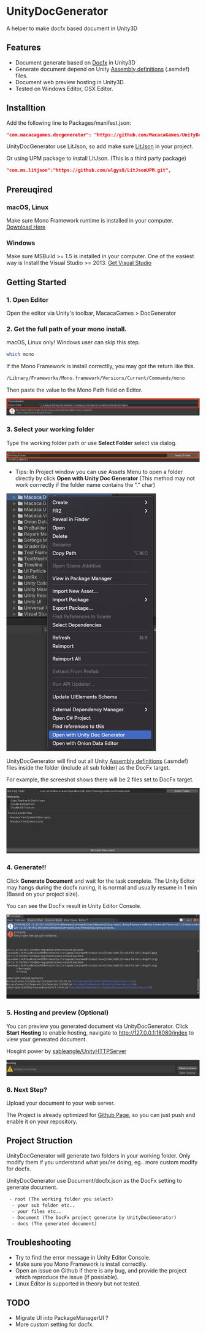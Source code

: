# UnityDocGenerator
A helper to make docfx based document in Unity3D

## Features
- Document generate based on [Docfx](https://github.com/dotnet/docfx) in Unity3D
- Generate document depend on Unity [Assembly definitions](https://docs.unity3d.com/Manual/ScriptCompilationAssemblyDefinitionFiles.html) (.asmdef) files.
- Document web preview hosting in Unity3D.
- Tested on Windows Editor, OSX Editor.
## Installtion
Add the following line to Packages/manifest.json:
```json
"com.macacagames.docgenerator": "https://github.com/MacacaGames/UnityDocGenerator.git",
```

UnityDocGenerator use LitJson, so add make sure [LitJson](https://litjson.net/) in your project.

Or using UPM package to install LitJson. (This is a third party package)
```json
"com.ms.litjson":"https://github.com/wlgys8/LitJsonUPM.git",
```

## Prereuqired
### macOS, Linux
Make sure Mono Framework runtime is installed in your computer.
[Download Here](https://www.mono-project.com/download/stable/)
### Windows
Make sure MSBuild >= 1.5 is installed in your computer.
One of the easiest way is Install the Visual Studio >= 2013.
[Get Visual Studio](https://visualstudio.microsoft.com/zh-hant/downloads/)

## Getting Started
### 1. Open Editor
Open the editor via Unity's toolbar, MacacaGames > DocGenerator

### 2. Get the full path of your mono install.
macOS, Linux only! Windows user can skip this step.

```bash
which mono
```
If the Mono Framework is install correctlly, you may got the return like this.
```bash
/Library/Frameworks/Mono.framework/Versions/Current/Commands/mono
```
Then paste the value to the Mono Path field on Editor.

<img src="Img/01.png">

### 3. Select your working folder
Type the working folder path or use **Select Folder** select via dialog.

<img src="Img/02.png">

- Tips: In Project window you can use Assets Menu to open a folder directly by click **Open with Unity Doc Generator** (This method may not work corrrectly if the folder name contains the "." char)

<img src="Img/06.png">

UnityDocGenerator will find out all Unity [Assembly definitions](https://docs.unity3d.com/Manual/ScriptCompilationAssemblyDefinitionFiles.html) (.asmdef) files inside the folder (include all sub folder) as the DocFx target.

For example, the screeshot shows there will be 2 files set to DocFx target.

<img src="Img/03.png">

### 4. Generate!!
Click **Generate Document** and wait for the task complete.
The Unity Editor may hangs during the docfx runing, it is normal and usually resume in 1 min (Based on your project size).

You can see the DocFx result in Unity Editor Console.

<img src="Img/04.png">

### 5. Hosting and preview (Optional)
You can preview you generated document via UnityDocGenerator.
Click **Start Hosting** to enable hosting, navigate to http://127.0.0.1:18080/index to view your generated document.

Hosgint power by [sableangle/UnityHTTPServer](https://github.com/sableangle/UnityHTTPServer)

<img src="Img/05.png">

### 6. Next Step?
Upload your document to your web server.

The Project is already optimized for [Github Page](https://pages.github.com/), so you can just push and enable it on your repository.

## Project Struction
UnityDocGenerator will generate two folders in your working folder.
Only modify them if you understand what you're doing, eg.. more custom modify for docfx.

UnityDocGenerator use Document/docfx.json as the DocFx setting to generate document.

```
 - root (The working folder you select)
  - your sub folder etc..
  - your files etc..
  - Document (The DocFx project generate by UnityDocGenerator)
  - docs (The generated document)
```

## Troubleshooting
- Try to find the error message in Unity Editor Console.
- Make sure you Mono Framework is install correctlly.
- Open an issue on Github if there is any bug, and provide the project which reproduce the issue (if possiable).
- Linux Editor is supported in theory but not tested.


## TODO
- Migrate UI into PackageManagerUI ?
- More custom setting for docfx.


